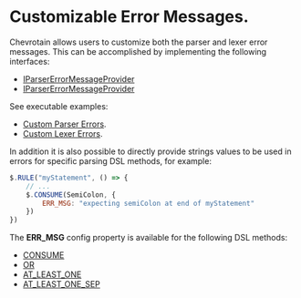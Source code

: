 # Customizable Error Messages.

Chevrotain allows users to customize both the parser and lexer error messages.
This can be accomplished by implementing the following interfaces:

-   [IParserErrorMessageProvider](https://sap.github.io/chevrotain/documentation/4_2_0/interfaces/iparsererrormessageprovider.html)
-   [IParserErrorMessageProvider](https://sap.github.io/chevrotain/documentation/4_2_0/interfaces/ilexererrormessageprovider.html)

See executable examples:

-   [Custom Parser Errors](https://github.com/SAP/chevrotain/blob/master/examples/parser/custom_errors/custom_errors.js).
-   [Custom Lexer Errors](https://github.com/SAP/chevrotain/blob/master/examples/lexer/custom_errors/custom_errors.js).

In addition it is also possible to directly provide strings values to be used in errors
for specific parsing DSL methods, for example:

```javascript
$.RULE("myStatement", () => {
    // ...
    $.CONSUME(SemiColon, {
        ERR_MSG: "expecting semiColon at end of myStatement"
    })
})
```

The **ERR_MSG** config property is available for the following DSL methods:

-   [CONSUME](https://sap.github.io/chevrotain/documentation/4_2_0/classes/parser.html#consume)
-   [OR](https://sap.github.io/chevrotain/documentation/4_2_0/classes/parser.html#or)
-   [AT_LEAST_ONE](https://sap.github.io/chevrotain/documentation/4_2_0/classes/parser.html#at_least_one)
-   [AT_LEAST_ONE_SEP](https://sap.github.io/chevrotain/documentation/4_2_0/classes/parser.html#at_least_one_sep)
